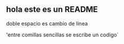 ## hola este es un README
doble espacio es cambio de linea

'entre comillas sencillas se escribe un codigo´

